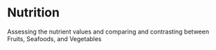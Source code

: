 # Nutrition
Assessing the nutrient values and comparing and contrasting between Fruits, Seafoods, and Vegetables 
